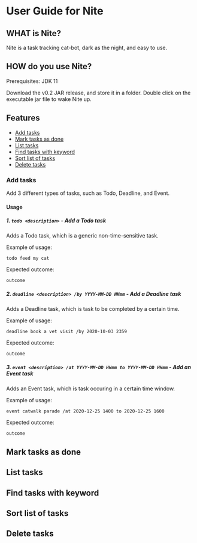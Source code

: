 # User Guide for Nite

## WHAT is Nite?
Nite is a task tracking cat-bot, dark as the night, and easy to use.

## HOW do you use Nite?
Prerequisites: JDK 11

Download the v0.2 JAR release, and store it in a folder.
Double click on the executable jar file to wake Nite up.

## Features 
* [Add tasks](#add-tasks)
* [Mark tasks as done](#mark-tasks-as-done)
* [List tasks](#list-tasks)
* [Find tasks with keyword](#find-tasks-with-keyword)
* [Sort list of tasks](#sort-list-of-tasks)
* [Delete tasks](#delete-tasks)

### Add tasks
Add 3 different types of tasks, such as Todo, Deadline, and Event.

#### Usage

##### 1. `todo <description>` - Add a Todo task

Adds a Todo task, which is a generic non-time-sensitive task.

Example of usage: 

`todo feed my cat`

Expected outcome:

`outcome`

##### 2. `deadline <description> /by YYYY-MM-DD HHmm` - Add a Deadline task

Adds a Deadline task, which is task to be completed by a certain time.

Example of usage: 

`deadline book a vet visit /by 2020-10-03 2359`

Expected outcome:

`outcome`

##### 3. `event <description> /at YYYY-MM-DD HHmm to YYYY-MM-DD HHmm` - Add an Event task

Adds an Event task, which is task occuring in a certain time window.

Example of usage: 

`event catwalk parade /at 2020-12-25 1400 to 2020-12-25 1600`

Expected outcome:

`outcome`

## Mark tasks as done
## List tasks
## Find tasks with keyword
## Sort list of tasks
## Delete tasks
